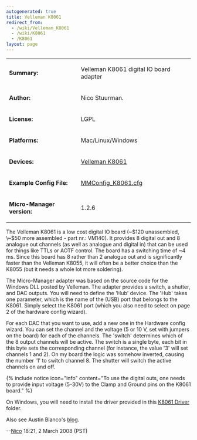 ```yaml
---
autogenerated: true
title: Velleman K8061
redirect_from:
  - /wiki/Velleman_K8061
  - /wiki/K8061
  - /K8061
layout: page
---
```


<table>
<tr>
<td markdown="1">

**Summary:**

</td>
<td markdown="1">

Velleman K8061 digital IO board adapter

</td>
</tr>
<tr>
<td markdown="1">

**Author:**

</td>
<td markdown="1">

Nico Stuurman.

</td>
</tr>
<tr>
<td markdown="1">

**License:**

</td>
<td markdown="1">

LGPL

</td>
</tr>
<tr>
<td markdown="1">

**Platforms:**

</td>
<td markdown="1">

Mac/Linux/Windows

</td>
</tr>
<tr>
<td markdown="1">

**Devices:**

</td>
<td markdown="1">

[Velleman K8061](http://www.velleman.be/ot/en/product/view/?id=364910)

</td>
</tr>
<tr>
<td markdown="1">

**Example Config File:**

</td>
<td markdown="1">

[MMConfig_K8061.cfg](/media/files/MMConfig_K8061.cfg)

</td>
</tr>
<tr>
<td markdown="1">

**Micro-Manager version:**

</td>
<td markdown="1">

1.2.6

</td>
</tr>
</table>

The Velleman K8061 is a low cost digital IO board (\~$120 unassembled,
\~$50 more assembled - part nr.: VM140). It provides 8 digital out and 8
analogue out channels (as well as analogue and digital in) that can be
used for things like TTLs or AOTF control. The board has a switching
time of \~4 ms. Since this board has 8 rather than 2 analogue out and is
significantly faster than the Velleman K8055, it will often be a better
choice than the K8055 (but it needs a whole lot more soldering).

The Micro-Manager adapter was based on the source code for the Windows
DLL posted by Velleman. The adapter provides a switch, a shutter, and
DAC outputs. You will need to define the 'Hub' device. The 'Hub' takes
one parameter, which is the name of the (USB) port that belongs to the
K8061. Simply select the K8061 port (which you also need to select on
page 2 of the hardware config wizard).

For each DAC that you want to use, add a new one in the Hardware config
wizard. You can set the channel and the voltage (5 or 10 V, set with
jumpers on the board) for each of the channels. The 'switch' determines
which of the 8 output channels will be active. The switch is a single
byte, each bit in this byte sets the corresponding channel (for
instance, the value '3' will set channels 1 and 2). On my board the
logic was somehow inverted, causing the number '1' to switch channel 8.
The shutter will switch the active channels on and off.

{% include notice icon="info" content="To use the digital outs, one needs to provide input voltage (5-30V) to the Clamp and Ground pins on the K8061 board." %}

On Windows, you will need to install the driver provided in this [K8061
Driver](http://valelab.ucsf.edu/~MM/drivers/K8061Driver.zip) folder.

Also see Austin Blanco's [blog](http://austinblanco.com/blog/?p=209).

--[Nico](/users/Nico) 18:21, 2 March 2008 (PST)

